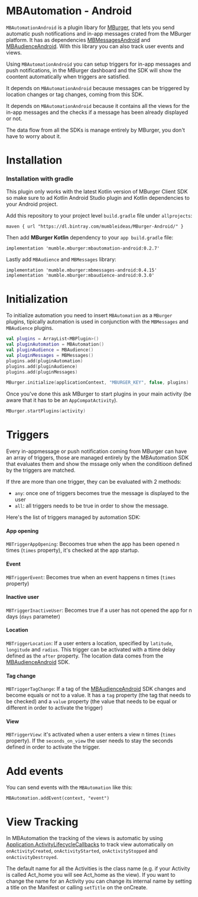 # MBAutomation - Android

`MBAutomationAndroid` is a plugin libary for [MBurger](https://mburger.cloud/), that lets you send automatic push notifications and in-app messages crated from the MBurger platform. It has as dependencies [MBMessagesAndroid](https://github.com/Mumble-SRL/MBMessages-Android) and [MBAudienceAndroid](https://github.com/Mumble-SRL/MBAudience-Android). With this library you can also track user events and views.

Using `MBAutomationAndroid` you can setup triggers for in-app messages and push notifications, in the MBurger dashboard and the SDK will show the coontent automatically when triggers are satisfied.

It depends on `MBAutomationAndroid` because messages can be triggered by location changes or tag changes, coming from this SDK.

It depends on `MBAutomationAndroid` because it contains all the views for the in-app messages and the checks if a message has been already displayed or not.

The data flow from all the SDKs is manage entirely by MBurger, you don't have to worry about it.

# Installation

### Installation with gradle

This plugin only works with the latest Kotlin version of MBurger Client SDK so make sure to ad Kotlin Android Studio plugin and Kotlin dependencies to your Android project.

Add this repository to your project level `build.gradle` file under `allprojects`:

```
maven { url "https://dl.bintray.com/mumbleideas/MBurger-Android/" }
```

Then add **MBurger Kotlin** dependency to your `app build.gradle` file:

```
implementation 'mumble.mburger:mbautomation-android:0.2.7'
```

Lastly add `MBAudience` and `MBMessages` library:

```
implementation 'mumble.mburger:mbmessages-android:0.4.15'
implementation 'mumble.mburger:mbaudience-android:0.3.0'
```

### 

# Initialization

To initialize automation you need to insert `MBAutomation` as a `MBurger` plugins, tipically automation is used in conjunction with the `MBMessages` and `MBAudience` plugins.

```kotlin
val plugins = ArrayList<MBPlugin>()
val pluginAutomation = MBAutomation()
val pluginAudience = MBAudience()
val pluginMessages = MBMessages()
plugins.add(pluginAutomation)
plugins.add(pluginAudience)
plugins.add(pluginMessages)

MBurger.initialize(applicationContext, "MBURGER_KEY", false, plugins)
```

Once you've done this ask MBurger to start plugins in your main activity (be aware that it has to be an `AppCompatActivity`).

```kotlin
MBurger.startPlugins(activity)
```



# Triggers

Every in-appmessage or push notification coming from MBurger can have an array of triggers, those are managed entirely by the MBAutomation SDK that evaluates them and show the mssage only when the conditioon defined by the triggers are matched.

If thre are more than one trigger, they can be evaluated with 2 methods:

- `any`: once one of triggers becomes true the message is displayed to the user
- `all`: all triggers needs to be true in order to show the message.

Here's the list of triggers managed by automation SDK:

#### App opening

`MBTriggerAppOpening`: Becoomes true when the app has been opened n times (`times` property), it's checked at the app startup.

#### Event

`MBTriggerEvent`: Becomes true when an event happens n times (`times` property)

#### Inactive user

`MBTriggerInactiveUser`: Becomes true if a user has not opened the app for n days (`days` parameter)

#### Location

`MBTriggerLocation`: If a user enters a location, specified by `latitude`, `longitude` and `radius`. This trigger can be activated with a ttime delay defined as the `after` property. The location data comes from the [MBAudienceAndroid](https://github.com/Mumble-SRL/MBAudience-Android) SDK.

#### Tag change

`MBTriggerTagChange`: If a tag of the [MBAudienceAndroid](https://github.com/Mumble-SRL/MBAudience-Android) SDK changes and become equals or not to a value. It has a `tag` property (the tag that needs to be checked) and a `value` property (the value that needs to be equal or different in order to activate the trigger)

#### View

`MBTriggerView`: it's activated when a user enters a view n times (`times` property). If the `seconds_on_view` the user needs to stay the seconds defined in order to activate the trigger.



# Add events

You can send events with the `MBAutomation` like this:

```
MBAutomation.addEvent(context, "event")
```



# View Tracking

In MBAutomation the tracking of the views is automatic by using [Application.ActivityLifecycleCallbacks](https://developer.android.com/reference/android/app/Application.ActivityLifecycleCallbacks) to track view automatically on `onActivityCreated`, `onActivityStarted`, `onActivityStopped` and `onActivityDestroyed`.

The default name for all the Activities is the class name (e.g. if your Activity is called Act_home you will see Act_home as the view). If you want to change the name for an Activity you can change its internal name by setting a title on the Manifest or calling `setTitle` on the onCreate.
